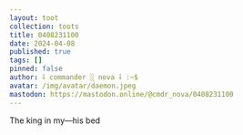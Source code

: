 ```yaml
---
layout: toot
collection: toots
title: 0408231100
date: 2024-04-08
published: true
tags: []
pinned: false
author: ⸸ commander ░ nova ⸸ :~$
avatar: /img/avatar/daemon.jpeg
mastodon: https://mastodon.online/@cmdr_nova/0408231100
---
```


The king in my—his bed
